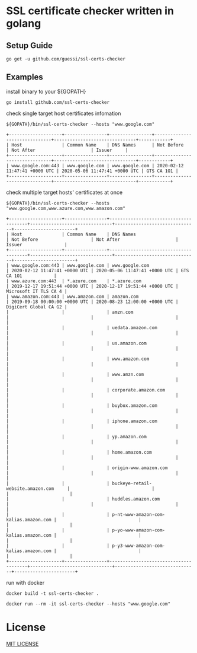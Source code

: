 # SSL certificate checker written in golang


## Setup Guide

    go get -u github.com/guessi/ssl-certs-checker

## Examples

install binary to your ${GOPATH}

    go install github.com/ssl-certs-checker

check single target host certificates infomation

    ${GOPATH}/bin/ssl-certs-checker --hosts "www.google.com"

    +--------------------+----------------+----------------+-------------------------------+-------------------------------+------------+
    | Host               | Common Name    | DNS Names      | Not Before                    | Not After                     | Issuer     |
    +--------------------+----------------+----------------+-------------------------------+-------------------------------+------------+
    | www.google.com:443 | www.google.com | www.google.com | 2020-02-12 11:47:41 +0000 UTC | 2020-05-06 11:47:41 +0000 UTC | GTS CA 1O1 |
    +--------------------+----------------+----------------+-------------------------------+-------------------------------+------------+

check multiple target hosts' certificates at once

    ${GOPATH}/bin/ssl-certs-checker --hosts "www.google.com,www.azure.com,www.amazon.com"

    +--------------------+----------------+---------------------------------------+-------------------------------+-------------------------------+-----------------------+
    | Host               | Common Name    | DNS Names                             | Not Before                    | Not After                     | Issuer                |
    +--------------------+----------------+---------------------------------------+-------------------------------+-------------------------------+-----------------------+
    | www.google.com:443 | www.google.com | www.google.com                        | 2020-02-12 11:47:41 +0000 UTC | 2020-05-06 11:47:41 +0000 UTC | GTS CA 1O1            |
    | www.azure.com:443  | *.azure.com    | *.azure.com                           | 2019-12-17 19:51:44 +0000 UTC | 2020-12-17 19:51:44 +0000 UTC | Microsoft IT TLS CA 4 |
    | www.amazon.com:443 | www.amazon.com | amazon.com                            | 2019-09-18 00:00:00 +0000 UTC | 2020-08-23 12:00:00 +0000 UTC | DigiCert Global CA G2 |
    |                    |                | amzn.com                              |                               |                               |                       |
    |                    |                | uedata.amazon.com                     |                               |                               |                       |
    |                    |                | us.amazon.com                         |                               |                               |                       |
    |                    |                | www.amazon.com                        |                               |                               |                       |
    |                    |                | www.amzn.com                          |                               |                               |                       |
    |                    |                | corporate.amazon.com                  |                               |                               |                       |
    |                    |                | buybox.amazon.com                     |                               |                               |                       |
    |                    |                | iphone.amazon.com                     |                               |                               |                       |
    |                    |                | yp.amazon.com                         |                               |                               |                       |
    |                    |                | home.amazon.com                       |                               |                               |                       |
    |                    |                | origin-www.amazon.com                 |                               |                               |                       |
    |                    |                | buckeye-retail-website.amazon.com     |                               |                               |                       |
    |                    |                | huddles.amazon.com                    |                               |                               |                       |
    |                    |                | p-nt-www-amazon-com-kalias.amazon.com |                               |                               |                       |
    |                    |                | p-yo-www-amazon-com-kalias.amazon.com |                               |                               |                       |
    |                    |                | p-y3-www-amazon-com-kalias.amazon.com |                               |                               |                       |
    +--------------------+----------------+---------------------------------------+-------------------------------+-------------------------------+-----------------------+

run with docker

    docker build -t ssl-certs-checker .

    docker run --rm -it ssl-certs-checker --hosts "www.google.com"

# License

[MIT LICENSE](LICENSE)
